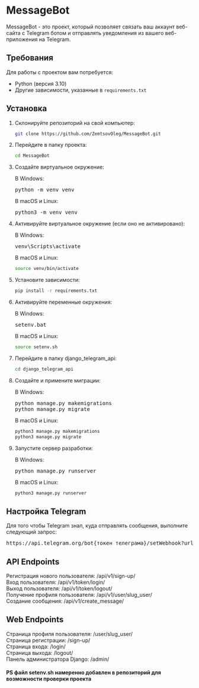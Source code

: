 # MessageBot

MessageBot - это проект, который позволяет связать ваш аккаунт веб-сайта с Telegram ботом и отправлять уведомления из вашего веб-приложения на Telegram.

## Требования

Для работы с проектом вам потребуется:

- Python (версия 3.10)
- Другие зависимости, указанные в `requirements.txt`

## Установка

1. Склонируйте репозиторий на свой компьютер:

   ```bash
   git clone https://github.com/ZemtsovOleg/MessageBot.git

2. Перейдите в папку проекта:

   ```bash
   cd MessageBot

3. Создайте виртуальное окружение:

   В Windows:

   <pre>python -m venv venv</pre>

   В macOS и Linux:

   <pre>python3 -m venv venv</pre>

4. Активируйте виртуальное окружение (если оно не активировано):

   В Windows:

   <pre>venv\Scripts\activate</pre>

   В macOS и Linux:

   ```bash
   source venv/bin/activate

5. Установите зависимости:

   ```bash
   pip install -r requirements.txt

6. Активируйте переменные окружения:

   В Windows:

   <pre>setenv.bat</pre>

   В macOS и Linux:

   ```bash
   source setenv.sh

7. Перейдите в папку django_telegram_api:

   ```bash
   cd django_telegram_api

7. Создайте и примените миграции:

   В Windows:

   <pre>python manage.py makemigrations
   python manage.py migrate</pre>

   В macOS и Linux:

   ```bash
   python3 manage.py makemigrations
   python3 manage.py migrate

8. Запустите сервер разработки:

   В Windows:

   <pre>python manage.py runserver</pre>

   В macOS и Linux:

   ```bash
   python3 manage.py runserver

## Настройка Telegram

Для того чтобы Telegram знал, куда отправлять сообщения, выполните следующий запрос:

   <pre>https://api.telegram.org/bot{токен телеграма}/setWebhook?url={url адрес сайта}/message</pre>

## API Endpoints

Регистрация нового пользователя: /api/v1/sign-up/<br>
Вход пользователя: /api/v1/token/login/<br>
Выход пользователя: /api/v1/token/logout/<br>
Получение профиля пользователя: /api/v1/user/slug_user/<br>
Создание сообщения: /api/v1/create_message/<br>

## Web Endpoints

Страница профиля пользователя: /user/slug_user/<br>
Страница регистрации: /sign-up/<br>
Страница входа: /login/<br>
Страница выхода: /logout/<br>
Панель администратора Django: /admin/<br>


#### PS файл setenv.sh намеренно добавлен в репозиторий для возможности проверки проекта